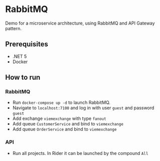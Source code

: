 # RabbitMQ

Demo for a microservice architecture, using RabbitMQ and API Gateway pattern.

## Prerequisites

* .NET 5
* Docker

## How to run

### RabbitMQ

* Run `docker-compose up -d` to launch RabbitMQ.
* Navigate to `localhost:7100` and log in with user `guest` and password `guest`
* Add exchange `viemexchange` with type `fanout`
* Add queue `CustomerService` and bind to `viemexchange`
* Add queue `OrderService` and bind to `viemexchange`

### API

* Run all projects. In Rider it can be launched by the compound `All`
